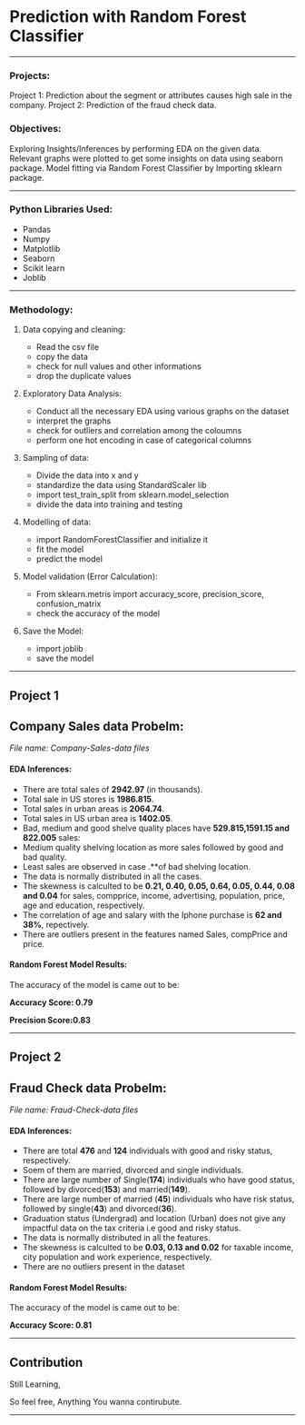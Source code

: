 # Prediction with Random Forest Classifier
***

### Projects:

Project 1: Prediction about the segment or attributes causes high sale in the company.
Project 2: Prediction of the fraud check data.

### Objectives:

Exploring Insights/Inferences by performing EDA on the given data. Relevant graphs were plotted to get some insights on data using seaborn package. Model fitting via Random Forest Classifier by Importing sklearn package. 
***

### Python Libraries Used:
   * Pandas
   * Numpy
   * Matplotlib
   * Seaborn
   * Scikit learn
   * Joblib

***

### Methodology:
 1. Data copying and cleaning:
    * Read the csv file
    * copy the data
    * check for null values and other informations
    * drop the duplicate values
 
 2. Exploratory Data Analysis:
    * Conduct all the necessary EDA using various graphs on the dataset
    * interpret the graphs
    * check for outliers and correlation among the coloumns
    * perform one hot encoding in case of categorical columns

 3. Sampling of data:
    * Divide the data into x and y
    * standardize the data using StandardScaler lib
    * import test_train_split from sklearn.model_selection
    * divide the data into training and testing


  4. Modelling of data:
     * import RandomForestClassifier and initialize it
     * fit the model
     * predict the model

  5. Model validation (Error Calculation):
     * From sklearn.metris import accuracy_score, precision_score, confusion_matrix
     * check the accuracy of the model

  6. Save the Model:
     * import joblib
     * save the model

  ***
  ## Project 1
  ## Company Sales data Probelm: 
  
  *File name: Company-Sales-data files*
  
  #### EDA Inferences:
  * There are total sales of **2942.97** (in thousands).
  * Total sale in US stores is **1986.815**.
  * Total sales in urban areas is **2064.74**.
  * Total sales in US urban area is **1402.05**.
  * Bad, medium and good shelve quality places have **529.815,1591.15 and 822.005** sales: 
  * Medium quality shelving location as more sales followed by good and bad quality.
  * Least sales are observed in case .**of bad shelving location.
  * The data is normally distributed in all the cases.
  * The skewness is calculted to be **0.21, 0.40, 0.05, 0.64, 0.05, 0.44, 0.08 and 0.04** for sales, compprice, income, advertising, population, price, age and education, respectively.
  * The correlation of age and salary with the Iphone purchase is **62 and 38%**, repectively.
  * There are outliers present in the features named Sales, compPrice and price.


 
  #### Random Forest Model Results:
  The accuracy of the model is came out to be:
  
  **Accuracy Score: 0.79**

  **Precision Score:0.83** 
  
***  
  ## Project 2
  ## Fraud Check data Probelm: 
  
  *File name: Fraud-Check-data files*
  
  #### EDA Inferences:
  * There are total **476** and **124** individuals with good and risky status, respectively.
  * Soem of them are married, divorced and single individuals.
  * There are large number of Single(**174**) individuals who have good status, followed by divorced(**153**) and married(**149**).
  * There are large number of married (**45**) individuals who have risk status, followed by single(**43**) and divorced(**36**).
  * Graduation status (Undergrad) and location (Urban) does not give any impactful data on the tax criteria i.e good and risky status.
  * The data is normally distributed in all the features.
  * The skewness is calculted to be **0.03, 0.13 and 0.02** for taxable income, city population and work experience, respectively.
  * There are no outliers present in the dataset


 
  #### Random Forest Model Results:
  The accuracy of the model is came out to be:
  
  **Accuracy Score: 0.81**

  
***  


## Contribution

Still Learning,

So feel free, Anything You wanna contirubute.

***
       
      
     
     
     


